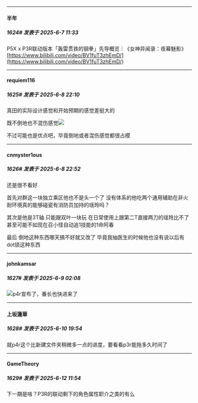 ﻿
*****

####  半年  
##### 1624#       发表于 2025-6-7 11:33

P5X x P3R联动版本「轰雷贯铁的钢拳」先导概览｜《女神异闻录：夜幕魅影》
[https://www.bilibili.com/video/BV1fuT3zhEmD/](https://www.bilibili.com/video/BV1fuT3zhEmD/)


*****

####  requiem116  
##### 1625#       发表于 2025-6-8 22:10

真田的实际设计感觉和开始预期的感觉差挺大的

既不倒地也不混伤感觉<img src="https://static.stage1st.com/image/smiley/face2017/001.png" referrerpolicy="no-referrer">

不过可能也是优点吧，毕竟倒地或者混伤感觉都很占模


*****

####  cnmyster1ous  
##### 1626#       发表于 2025-6-8 22:52

还是很不看好

首先对群这一块独立乘区他也不是头一个了 没有体系的他吃两个通用辅助在非火耐环境真的能够碰瓷有消防员加持的瑶玲吗？

其次是他是3T轴 只能跟双叶一块玩 在日常使用上跟第二T直接两刀的瑶玲比不了 甚至可能不如现在召小怪自动追1技能的1命阿春

最后 倒地这种东西哪天搞不好就又改了 毕竟我抽医生的时候他也没有说以后有dot锁这种东西


*****

####  johnkamsar  
##### 1627#       发表于 2025-6-9 02:08

<img src="https://static.stage1st.com/image/smiley/face2017/067.png" referrerpolicy="no-referrer">p4r宣布了，番长也快进来了


*****

####  上坂蓮華  
##### 1628#       发表于 2025-6-10 19:54

就p4r这个比新建文件夹稍微多一点的进度，要看看p3r能拖多久时间了


*****

####  GameTheory  
##### 1629#       发表于 2025-6-12 11:54

下一期是啥？P3R的联动剩下的角色属性职介之类的有么

